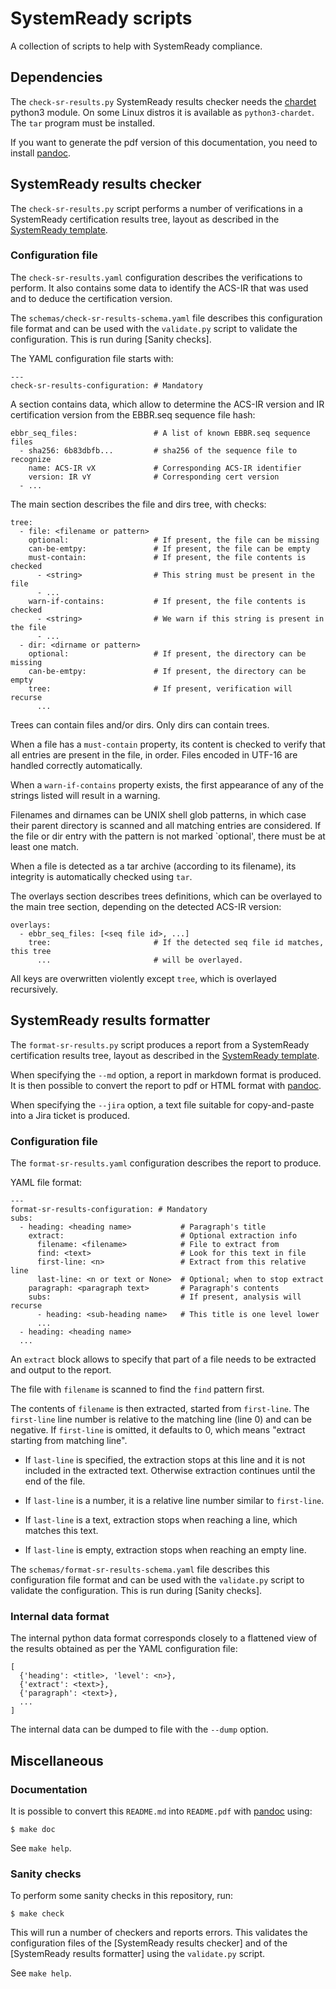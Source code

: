 # SystemReady scripts

A collection of scripts to help with SystemReady compliance.

## Dependencies

The `check-sr-results.py` SystemReady results checker needs the [chardet]
python3 module. On some Linux distros it is available as `python3-chardet`.
The `tar` program must be installed.

If you want to generate the pdf version of this documentation, you need to
install [pandoc].

[chardet]: https://github.com/chardet/chardet
[pandoc]: https://pandoc.org

## SystemReady results checker

The `check-sr-results.py` script performs a number of verifications in a
SystemReady certification results tree, layout as described in the [SystemReady
template].

[SystemReady template]: https://gitlab.arm.com/systemready/systemready-template

### Configuration file

The `check-sr-results.yaml` configuration describes the verifications to
perform. It also contains some data to identify the ACS-IR that was used and to
deduce the certification version.

The `schemas/check-sr-results-schema.yaml` file describes this configuration
file format and can be used with the `validate.py` script to validate the
configuration. This is run during [Sanity checks].

The YAML configuration file starts with:

```{.yaml}
---
check-sr-results-configuration: # Mandatory
```

A section contains data, which allow to determine the ACS-IR version and IR
certification version from the EBBR.seq sequence file hash:

```{.yaml}
ebbr_seq_files:                 # A list of known EBBR.seq sequence files
  - sha256: 6b83dbfb...         # sha256 of the sequence file to recognize
    name: ACS-IR vX             # Corresponding ACS-IR identifier
    version: IR vY              # Corresponding cert version
  - ...
```

The main section describes the file and dirs tree, with checks:

```{.yaml}
tree:
  - file: <filename or pattern>
    optional:                   # If present, the file can be missing
    can-be-emtpy:               # If present, the file can be empty
    must-contain:               # If present, the file contents is checked
      - <string>                # This string must be present in the file
      - ...
    warn-if-contains:           # If present, the file contents is checked
      - <string>                # We warn if this string is present in the file
      - ...
  - dir: <dirname or pattern>
    optional:                   # If present, the directory can be missing
    can-be-emtpy:               # If present, the directory can be empty
    tree:                       # If present, verification will recurse
      ...
```

Trees can contain files and/or dirs.
Only dirs can contain trees.

When a file has a `must-contain` property, its content is checked to verify that
all entries are present in the file, in order. Files encoded in UTF-16 are
handled correctly automatically.

When a `warn-if-contains` property exists, the first appearance of any of the
strings listed will result in a warning.

Filenames and dirnames can be UNIX shell glob patterns, in which case their
parent directory is scanned and all matching entries are considered. If the
file or dir entry with the pattern is not marked `optional', there must be at
least one match.

When a file is detected as a tar archive (according to its filename), its
integrity is automatically checked using `tar`.

The overlays section describes trees definitions, which can be overlayed to the
main tree section, depending on the detected ACS-IR version:

```{.yaml}
overlays:
  - ebbr_seq_files: [<seq file id>, ...]
    tree:                       # If the detected seq file id matches, this tree
      ...                       # will be overlayed.
```

All keys are overwritten violently except `tree`, which is overlayed
recursively.

## SystemReady results formatter

The `format-sr-results.py` script produces a report from a SystemReady
certification results tree, layout as described in the [SystemReady template].

When specifying the `--md` option, a report in markdown format is produced. It
is then possible to convert the report to pdf or HTML format with [pandoc].

When specifying the `--jira` option, a text file suitable for copy-and-paste into a
Jira ticket is produced.

### Configuration file

The `format-sr-results.yaml` configuration describes the report to produce.

YAML file format:

```{.yaml}
---
format-sr-results-configuration: # Mandatory
subs:
  - heading: <heading name>           # Paragraph's title
    extract:                          # Optional extraction info
      filename: <filename>            # File to extract from
      find: <text>                    # Look for this text in file
      first-line: <n>                 # Extract from this relative line
      last-line: <n or text or None>  # Optional; when to stop extract
    paragraph: <paragraph text>       # Paragraph's contents
    subs:                             # If present, analysis will recurse
      - heading: <sub-heading name>   # This title is one level lower
      ...
  - heading: <heading name>
  ...
```

An `extract` block allows to specify that part of a file needs to be extracted
and output to the report.

The file with `filename` is scanned to find the `find` pattern first.

The contents of `filename` is then extracted, started from `first-line`. The
`first-line` line number is relative to the matching line (line 0) and can be
negative. If `first-line` is omitted, it defaults to 0, which means "extract
starting from matching line".

* If `last-line` is specified, the extraction stops at this line and it is not
  included in the extracted text. Otherwise extraction continues until the end
  of the file.

* If `last-line` is a number, it is a relative line number similar to
  `first-line`.

* If `last-line` is a text, extraction stops when reaching a line, which matches
  this text.

* If `last-line` is empty, extraction stops when reaching an empty line.

The `schemas/format-sr-results-schema.yaml` file describes this configuration
file format and can be used with the `validate.py` script to validate the
configuration. This is run during [Sanity checks].

### Internal data format

The internal python data format corresponds closely to a flattened view of the
results obtained as per the YAML configuration file:

```{.py}
[
  {'heading': <title>, 'level': <n>},
  {'extract': <text>},
  {'paragraph': <text>},
  ...
]
```

The internal data can be dumped to file with the `--dump` option.

## Miscellaneous

### Documentation

It is possible to convert this `README.md` into `README.pdf` with [pandoc]
using:

```{.sh}
$ make doc
```

See `make help`.

### Sanity checks

To perform some sanity checks in this repository, run:

```{.sh}
$ make check
```

This will run a number of checkers and reports errors. This validates the
configuration files of the [SystemReady results checker] and of the [SystemReady
results formatter] using the `validate.py` script.

See `make help`.

